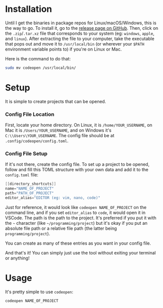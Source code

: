 # Installation
Until I get the binaries in package repos for Linux/macOS/Windows, this is the way to go. To install it, go to the [release page on GitHub](https://github.com/ShubhamPatilsd/codeopen/releases/). Then, click on the `.zip`/`.tar.xz` file that corresponds to your system (eg: `windows`, `apple`, and `linux`). After extracting the file to your computer, take the executable that pops out and move it to `/usr/local/bin` (or wherever your `$PATH` environment variable points to) if you're on Linux or Mac. 

Here is the command to do that:
```bash
sudo mv codeopen /usr/local/bin/
```


# Setup

It is simple to create projects that can be opened.

### Config File Location
First, locate your home directory. On Linux, it is `/home/YOUR_USERNAME`, on Mac it is `/Users/YOUR_USERNAME`, and on Windows it's `C:\\Users\YOUR_USERNAME`. The config file should be at `.config/codeopen/config.toml`.

### Config File Setup
If it's not there, create the config file. To set up a project to be opened, follow and fill this TOML structure with your own data and add it to the `config.toml` file:

```java
[[directory_shortcuts]]
name="NAME_OF_PROJECT"
path="PATH_OF_PROJECT"
editor_alias="EDITOR (eg: vim, nano, code)"
```

Just for reference, it would look like `codeopen NAME_OF_PROJECT` on the command line, and if you set `editor_alias` to `code`, it would open it in VSCode. The path is the path to the project. It's preferred if you put it with the `~` character (like `~/programming/project`) but it's okay if you put an absolute file path or a relative file path (the latter being `programming/project`).

You can create as many of these entries as you want in your config file.

And that's it! You can simply just use the tool without exiting your terminal or anything!

# Usage
It's pretty simple to use `codeopen`:
```
codeopen NAME_OF_PROJECT
```
